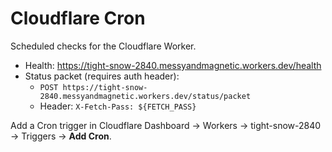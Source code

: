 # Cloudflare Cron

Scheduled checks for the Cloudflare Worker.

- Health: https://tight-snow-2840.messyandmagnetic.workers.dev/health
- Status packet (requires auth header):
  - `POST https://tight-snow-2840.messyandmagnetic.workers.dev/status/packet`
  - Header: `X-Fetch-Pass: ${FETCH_PASS}`

Add a Cron trigger in Cloudflare Dashboard → Workers → tight-snow-2840 → Triggers → **Add Cron**.
